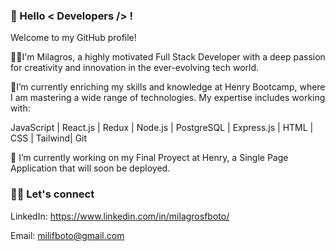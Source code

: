### 👋 Hello < Developers /> !

Welcome to my GitHub profile!

👨‍💻I'm Milagros, a highly motivated Full Stack Developer with a deep passion for creativity and innovation in the ever-evolving tech world.

🌱I’m currently enriching my skills and knowledge at Henry Bootcamp, where I am mastering a wide range of technologies. My expertise includes working with:

JavaScript | React.js | Redux | Node.js | PostgreSQL | Express.js | HTML | CSS | Tailwind| Git

🔭 I’m currently working on my Final Proyect at Henry, a Single Page Application that will soon be deployed. 

### 👨‍💻 Let's connect
LinkedIn: https://www.linkedin.com/in/milagrosfboto/

Email: milifboto@gmail.com

